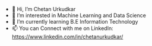 - 👋 Hi, I’m Chetan Urkudkar
- 👀 I’m interested in Machine Learning and Data Science
- 🌱 I’m currently learning B.E Information Technology
- 📫 You can Connect with me on LinkedIn: https://www.linkedin.com/in/chetanurkudkar/

<!---
ChetanUrkudkar/ChetanUrkudkar is a ✨ special ✨ repository because its `README.md` (this file) appears on your GitHub profile.
You can click the Preview link to take a look at your changes.
--->
